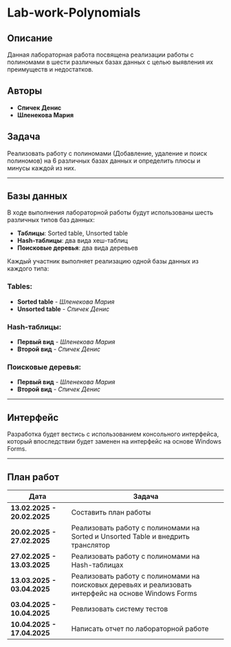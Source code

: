 # Lab-work-Polynomials
## Описание
Данная лабораторная работа посвящена реализации работы с полиномами в шести различных базах данных с целью выявления их преимуществ и недостатков.

## Авторы
- **Спичек Денис**
- **Шленекова Мария**

## Задача
Реализовать работу с полиномами (Добавление, удаление и поиск полиномов) на 6 различных базах данных и определить плюсы и минусы каждой из них.

---

## Базы данных
В ходе выполнения лабораторной работы будут использованы шесть различных типов баз данных:
- **Таблицы**: Sorted table, Unsorted table
- **Hash-таблицы**: два вида хеш-таблиц
- **Поисковые деревья**: два вида деревьев

Каждый участник выполняет реализацию одной базы данных из каждого типа:

### Tables:
- **Sorted table** - *Шленекова Мария*
- **Unsorted table** - *Спичек Денис*

### Hash-таблицы:
- **Первый вид** - *Шленекова Мария*
- **Второй вид** - *Спичек Денис*

### Поисковые деревья:
- **Первый вид** - *Шленекова Мария*
- **Второй вид** - *Спичек Денис*

---

## Интерфейс
Разработка будет вестись с использованием консольного интерфейса, который впоследствии будет заменен на интерфейс на основе Windows Forms.

---

## План работ
|             Дата            |                                         Задача                                                         |
|-----------------------------|--------------------------------------------------------------------------------------------------------|
| **13.02.2025 - 20.02.2025** | Составить план работы                                                                                  |
| **20.02.2025 - 27.02.2025** | Реализовать работу с полиномами на Sorted и Unsorted Table и внедрить транслятор                       |
| **27.02.2025 - 13.03.2025** | Реализовать работу с полиномами на Hash-таблицах                                                       |
| **13.03.2025 - 03.04.2025** | Реализовать работу с полиномами на поисковых деревьях и реализовать интерфейс на основе Windows Forms  |
| **03.04.2025 - 10.04.2025** | Ревлизовать систему тестов                                                                             |
| **10.04.2025 - 17.04.2025** | Написать отчет по лабораторной работе                                                                  |


